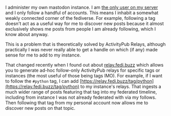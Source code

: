 <!--
.. title: relay.fedi.buzz
.. slug: relay-fedi-buzz
.. date: 2023-06-26 00:00:00
.. tags: mastodon
.. category: 
.. link: 
.. description: 
.. type: text
-->

I administer my own mastodon instance. I am [the only user on my server](https://fed.chris-shaw.dev/@chris) and I only follow a handful of accounts. This means I inhabit a somewhat weakly connected corner of the fediverse. For example, following a tag doesn't act as a useful way for me to discover new posts because it almost exclusively shows me posts from people I am already following, which I know about anyway.

This is a problem that is theoretically solved by ActivityPub Relays, although practically I was never really able to get a handle on which (if any) made sense for me to add to my instance.

That changed recently when I found out about [relay.fedi.buzz](https://relay.fedi.buzz/) which allows you to generate ad-hoc follow-only ActivityPub relays for specific tags or instances (the most useful of those being tags IMO). For example, if I want to follow the `#python` tag, I can add [https://relay.fedi.buzz/tag/python](https://relay.fedi.buzz/tag/python) to my instance's relays. That ingests a much wider range of posts featuring that tag into my federated timeline, including from instance I was not already federated with via my follows. Then following that tag from my personal account now allows me to discover new posts on that topic.
